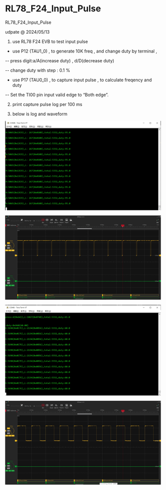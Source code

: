 # RL78_F24_Input_Pulse
 RL78_F24_Input_Pulse

udpate @ 2024/05/13

1. use RL78 F24 EVB to test input pulse

- use P12 (TAU1_0) , to generate 10K freq , and change duty by terminal , 

-- press digit:a/A(increase duty) , d/D(decrease duty)

-- change duty with step : 0.1 %

- use P17 (TAU0_0) , to capture input pulse , to calculate freqency and duty

-- Set the TI00 pin input valid edge to “Both edge”.

2. print capture pulse log per 100 ms 

3. below is log and waveform


![image](https://github.com/released/RL78_F24_Input_Pulse/blob/main/log_duty_95.jpg)


![image](https://github.com/released/RL78_F24_Input_Pulse/blob/main/waveform_duty_95.jpg)


![image](https://github.com/released/RL78_F24_Input_Pulse/blob/main/log_duty_60.jpg)


![image](https://github.com/released/RL78_F24_Input_Pulse/blob/main/waveform_duty_60.jpg)

